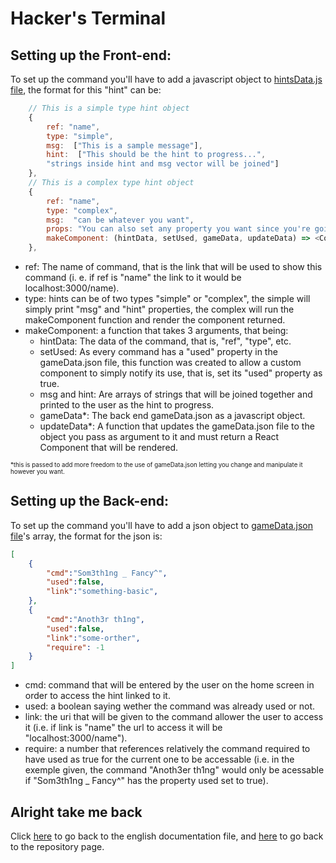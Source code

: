 Hacker's Terminal
=================

Setting up the Front-end:
-------------------------

To set up the command you'll have to add a javascript object to [hintsData.js file](Front/src/components/hints/hintsData.js), the format for this "hint" can be:
```javascript
    // This is a simple type hint object
    {
        ref: "name",
        type: "simple", 
        msg:  ["This is a sample message"],
        hint:  ["This should be the hint to progress...", 
        "strings inside hint and msg vector will be joined"]
    },
    // This is a complex type hint object
    {
        ref: "name",
        type: "complex",
        msg:  "can be whatever you want",
        props: "You can also set any property you want since you're going to use it manually",
        makeComponent: (hintData, setUsed, gameData, updateData) => <Component hintsData={hintsData} setUsed={setUsed} gameData={gameData} updateData={updateData} />
    },
```
- ref: The name of command, that is the link that will be used to show this command (i. e. if ref is "name" the link to it would be  localhost:3000/name).
- type: hints can be of two types "simple" or "complex", the simple will simply print "msg" and "hint" properties, the complex will run the makeComponent function and render the component returned.
- makeComponent: a function that takes 3 arguments, that being:
  -  hintData: The data of the command, that is, "ref", "type", etc.
  -  setUsed: As every command has a "used" property in the gameData.json file, this function was created to allow a custom component to simply notify its use, that is, set its "used" property as true.
  - msg and hint: Are arrays of strings that will be joined together and printed to the user as the hint to progress.
  -  gameData*: The back end gameData.json as a javascript object.
  -  updateData*: A function that updates the gameData.json file to the object you pass as argument to it and must return a React Component that will be rendered.

<sub><sup> *this is passed to add more freedom to the use of gameData.json letting you change and manipulate it however you want.</sup></sup>

Setting up the Back-end:
------------------------

To set up the command you'll have to add a json object to [gameData.json file](Back/gameData.json)'s array, the format for the json is:
```json
[
    {
        "cmd":"Som3th1ng _ Fancy^",
        "used":false,
        "link":"something-basic",
    },
    {
        "cmd":"Anoth3r th1ng",
        "used":false,
        "link":"some-orther", 
        "require": -1
    }
]
```
- cmd: command that will be entered by the user on the home screen in order to access the hint linked to it.
- used: a boolean saying wether the command was already used or not.
- link: the uri that will be given to the command allower the user to access it (i.e. if link is "name" the url to access it will be "localhost:3000/name").
- require: a number that references relatively the command required to have used as true for the current one to be accessable (i.e. in the exemple given, the command "Anoth3er th1ng" would only be acessable if "Som3th1ng _ Fancy^" has the property used set to true).

Alright take me back
--------------------
Click [here](english.md) to go back to the english documentation file, and [here](https://github.com/EdPirro/REACT-hacker-terminal) to go back to the repository page.
